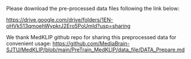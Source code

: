Please download the pre-processed data files following the link below:

https://drive.google.com/drive/folders/1EN-oHVk513qmoehWypkrJ2Ero5PoUmId?usp=sharing


We thank MedKLIP github repo for sharing this preprocessed data for convenient usage: https://github.com/MediaBrain-SJTU/MedKLIP/blob/main/PreTrain_MedKLIP/data_file/DATA_Prepare.md